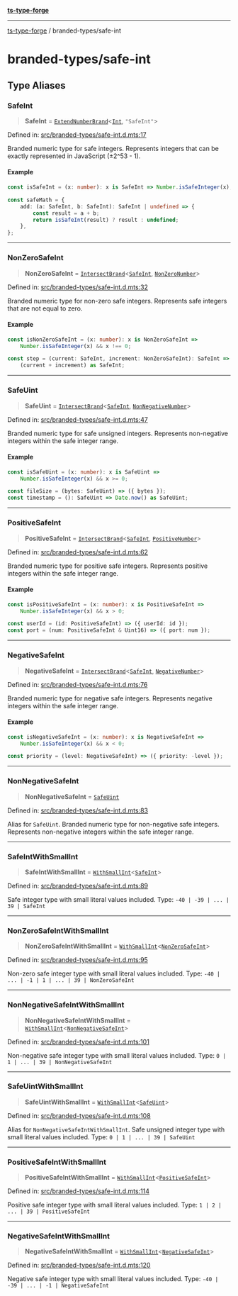 [**ts-type-forge**](../README.md)

---

[ts-type-forge](../README.md) / branded-types/safe-int

# branded-types/safe-int

## Type Aliases

### SafeInt

> **SafeInt** = [`ExtendNumberBrand`](brand/namespaces/TSTypeForgeInternals/README.md#extendnumberbrand)\<[`Int`](int.md#int), `"SafeInt"`\>

Defined in: [src/branded-types/safe-int.d.mts:17](https://github.com/noshiro-pf/ts-type-forge/blob/main/src/branded-types/safe-int.d.mts#L17)

Branded numeric type for safe integers.
Represents integers that can be exactly represented in JavaScript (±2^53 - 1).

#### Example

```ts
const isSafeInt = (x: number): x is SafeInt => Number.isSafeInteger(x);

const safeMath = {
    add: (a: SafeInt, b: SafeInt): SafeInt | undefined => {
        const result = a + b;
        return isSafeInt(result) ? result : undefined;
    },
};
```

---

### NonZeroSafeInt

> **NonZeroSafeInt** = [`IntersectBrand`](brand/README.md#intersectbrand)\<[`SafeInt`](#safeint), [`NonZeroNumber`](core.md#nonzeronumber)\>

Defined in: [src/branded-types/safe-int.d.mts:32](https://github.com/noshiro-pf/ts-type-forge/blob/main/src/branded-types/safe-int.d.mts#L32)

Branded numeric type for non-zero safe integers.
Represents safe integers that are not equal to zero.

#### Example

```ts
const isNonZeroSafeInt = (x: number): x is NonZeroSafeInt =>
    Number.isSafeInteger(x) && x !== 0;

const step = (current: SafeInt, increment: NonZeroSafeInt): SafeInt =>
    (current + increment) as SafeInt;
```

---

### SafeUint

> **SafeUint** = [`IntersectBrand`](brand/README.md#intersectbrand)\<[`SafeInt`](#safeint), [`NonNegativeNumber`](core.md#nonnegativenumber)\>

Defined in: [src/branded-types/safe-int.d.mts:47](https://github.com/noshiro-pf/ts-type-forge/blob/main/src/branded-types/safe-int.d.mts#L47)

Branded numeric type for safe unsigned integers.
Represents non-negative integers within the safe integer range.

#### Example

```ts
const isSafeUint = (x: number): x is SafeUint =>
    Number.isSafeInteger(x) && x >= 0;

const fileSize = (bytes: SafeUint) => ({ bytes });
const timestamp = (): SafeUint => Date.now() as SafeUint;
```

---

### PositiveSafeInt

> **PositiveSafeInt** = [`IntersectBrand`](brand/README.md#intersectbrand)\<[`SafeInt`](#safeint), [`PositiveNumber`](core.md#positivenumber)\>

Defined in: [src/branded-types/safe-int.d.mts:62](https://github.com/noshiro-pf/ts-type-forge/blob/main/src/branded-types/safe-int.d.mts#L62)

Branded numeric type for positive safe integers.
Represents positive integers within the safe integer range.

#### Example

```ts
const isPositiveSafeInt = (x: number): x is PositiveSafeInt =>
    Number.isSafeInteger(x) && x > 0;

const userId = (id: PositiveSafeInt) => ({ userId: id });
const port = (num: PositiveSafeInt & Uint16) => ({ port: num });
```

---

### NegativeSafeInt

> **NegativeSafeInt** = [`IntersectBrand`](brand/README.md#intersectbrand)\<[`SafeInt`](#safeint), [`NegativeNumber`](core.md#negativenumber)\>

Defined in: [src/branded-types/safe-int.d.mts:76](https://github.com/noshiro-pf/ts-type-forge/blob/main/src/branded-types/safe-int.d.mts#L76)

Branded numeric type for negative safe integers.
Represents negative integers within the safe integer range.

#### Example

```ts
const isNegativeSafeInt = (x: number): x is NegativeSafeInt =>
    Number.isSafeInteger(x) && x < 0;

const priority = (level: NegativeSafeInt) => ({ priority: -level });
```

---

### NonNegativeSafeInt

> **NonNegativeSafeInt** = [`SafeUint`](#safeuint)

Defined in: [src/branded-types/safe-int.d.mts:83](https://github.com/noshiro-pf/ts-type-forge/blob/main/src/branded-types/safe-int.d.mts#L83)

Alias for `SafeUint`.
Branded numeric type for non-negative safe integers.
Represents non-negative integers within the safe integer range.

---

### SafeIntWithSmallInt

> **SafeIntWithSmallInt** = [`WithSmallInt`](small-int.md#withsmallint)\<[`SafeInt`](#safeint)\>

Defined in: [src/branded-types/safe-int.d.mts:89](https://github.com/noshiro-pf/ts-type-forge/blob/main/src/branded-types/safe-int.d.mts#L89)

Safe integer type with small literal values included.
Type: `-40 | -39 | ... | 39 | SafeInt`

---

### NonZeroSafeIntWithSmallInt

> **NonZeroSafeIntWithSmallInt** = [`WithSmallInt`](small-int.md#withsmallint)\<[`NonZeroSafeInt`](#nonzerosafeint)\>

Defined in: [src/branded-types/safe-int.d.mts:95](https://github.com/noshiro-pf/ts-type-forge/blob/main/src/branded-types/safe-int.d.mts#L95)

Non-zero safe integer type with small literal values included.
Type: `-40 | ... | -1 | 1 | ... | 39 | NonZeroSafeInt`

---

### NonNegativeSafeIntWithSmallInt

> **NonNegativeSafeIntWithSmallInt** = [`WithSmallInt`](small-int.md#withsmallint)\<[`NonNegativeSafeInt`](#nonnegativesafeint)\>

Defined in: [src/branded-types/safe-int.d.mts:101](https://github.com/noshiro-pf/ts-type-forge/blob/main/src/branded-types/safe-int.d.mts#L101)

Non-negative safe integer type with small literal values included.
Type: `0 | 1 | ... | 39 | NonNegativeSafeInt`

---

### SafeUintWithSmallInt

> **SafeUintWithSmallInt** = [`WithSmallInt`](small-int.md#withsmallint)\<[`SafeUint`](#safeuint)\>

Defined in: [src/branded-types/safe-int.d.mts:108](https://github.com/noshiro-pf/ts-type-forge/blob/main/src/branded-types/safe-int.d.mts#L108)

Alias for `NonNegativeSafeIntWithSmallInt`.
Safe unsigned integer type with small literal values included.
Type: `0 | 1 | ... | 39 | SafeUint`

---

### PositiveSafeIntWithSmallInt

> **PositiveSafeIntWithSmallInt** = [`WithSmallInt`](small-int.md#withsmallint)\<[`PositiveSafeInt`](#positivesafeint)\>

Defined in: [src/branded-types/safe-int.d.mts:114](https://github.com/noshiro-pf/ts-type-forge/blob/main/src/branded-types/safe-int.d.mts#L114)

Positive safe integer type with small literal values included.
Type: `1 | 2 | ... | 39 | PositiveSafeInt`

---

### NegativeSafeIntWithSmallInt

> **NegativeSafeIntWithSmallInt** = [`WithSmallInt`](small-int.md#withsmallint)\<[`NegativeSafeInt`](#negativesafeint)\>

Defined in: [src/branded-types/safe-int.d.mts:120](https://github.com/noshiro-pf/ts-type-forge/blob/main/src/branded-types/safe-int.d.mts#L120)

Negative safe integer type with small literal values included.
Type: `-40 | -39 | ... | -1 | NegativeSafeInt`
